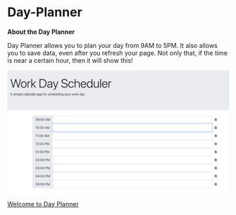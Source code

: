 # Day-Planner

**About the Day Planner**
 
Day Planner allows you to plan your day from 9AM to 5PM. It also allows you to save data, even after you refresh your page. Not only that, if the time is near a certain hour, then it will show this!

![](https://github.com/anniec9205/Day-Planner/blob/main/Assets/Screenshot.png)

[Welcome to Day Planner](https://anniec9205.github.io/Day-Planner/)
